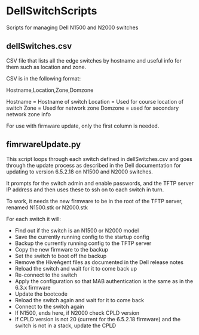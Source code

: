 # DellSwitchScripts
Scripts for managing Dell N1500 and N2000 switches

## dellSwitches.csv

CSV file that lists all the edge switches by hostname and useful info for them such as location and zone.

CSV is in the following format:

Hostname,Location,Zone,Domzone

Hostname = Hostname of switch
Location = Used for course location of switch
Zone = Used for network zone
Domzone = used for secondary network zone info

For use with firmware update, only the first column is needed.

## fimrwareUpdate.py

This script loops through each switch defined in dellSwitches.csv and goes through the update process as described in the Dell documentation for updating to version 6.5.2.18 on N1500 and N2000 switches.

It prompts for the switch admin and enable passwords, and the TFTP server IP address and then uses these to ssh on to each switch in turn.

To work, it needs the new firmware to be in the root of the TFTP server, renamed N1500.stk or N2000.stk

For each switch it will:

 - Find out if the switch is an N1500 or N2000 model
 - Save the currently running config to the startup config
 - Backup the currently running config to the TFTP server
 - Copy the new firmware to the backup
 - Set the switch to boot off the backup
 - Remove the HiveAgent files as documented in the Dell release notes
 - Reload the switch and wait for it to come back up
 - Re-connect to the switch
 - Apply the configuration so that MAB authentication is the same as in the 6.3.x firmware
 - Update the bootcode
 - Reload the switch again and wait for it to come back
 - Connect to the switch again
 - If N1500, ends here, if N2000 check CPLD version
 - If CPLD version is not 20 (current for the 6.5.2.18 firmware) and the switch is not in a stack, update the CPLD
